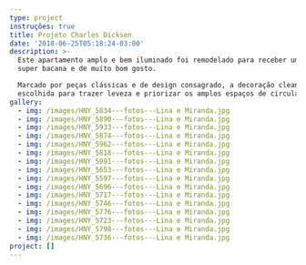 ```yaml
---
type: project
instruções: true
title: Projeto Charles Dicksen
date: '2018-06-25T05:18:24-03:00'
description: >-
  Este apartamento amplo e bem iluminado foi remodelado para receber uma família
  super bacana e de muito bom gosto.

  Marcado por peças clássicas e de design consagrado, a decoração clean foi
  escolhida para trazer leveza e priorizar os amplos espaços de circulação.  
gallery:
  - img: /images/HNY_5834---fotos---Lina e Miranda.jpg
  - img: /images/HNY_5890---fotos---Lina e Miranda.jpg
  - img: /images/HNY_5933---fotos---Lina e Miranda.jpg
  - img: /images/HNY_5874---fotos---Lina e Miranda.jpg
  - img: /images/HNY_5962---fotos---Lina e Miranda.jpg
  - img: /images/HNY_5818---fotos---Lina e Miranda.jpg
  - img: /images/HNY_5991---fotos---Lina e Miranda.jpg
  - img: /images/HNY_5653---fotos---Lina e Miranda.jpg
  - img: /images/HNY_5597---fotos---Lina e Miranda.jpg
  - img: /images/HNY_5696---fotos---Lina e Miranda.jpg
  - img: /images/HNY_5717---fotos---Lina e Miranda.jpg
  - img: /images/HNY_5746---fotos---Lina e Miranda.jpg
  - img: /images/HNY_5776---fotos---Lina e Miranda.jpg
  - img: /images/HNY_5723---fotos---Lina e Miranda.jpg
  - img: /images/HNY_5798---fotos---Lina e Miranda.jpg
  - img: /images/HNY_5736---fotos---Lina e Miranda.jpg
project: []
---
```


